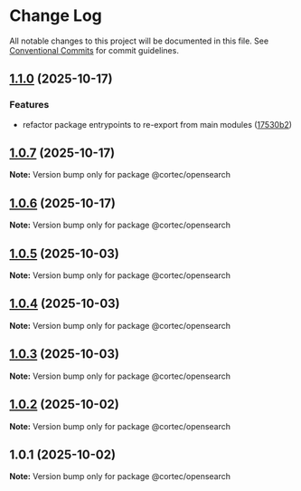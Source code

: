 # Change Log

All notable changes to this project will be documented in this file.
See [Conventional Commits](https://conventionalcommits.org) for commit guidelines.

## [1.1.0](https://github.com/saswatds/cortec/compare/@cortec/opensearch@1.0.7...@cortec/opensearch@1.1.0) (2025-10-17)

### Features

- refactor package entrypoints to re-export from main modules ([17530b2](https://github.com/saswatds/cortec/commit/17530b20971488b5ace460b04088880ba4d40fdf))

## [1.0.7](https://github.com/saswatds/cortec/compare/@cortec/opensearch@1.0.6...@cortec/opensearch@1.0.7) (2025-10-17)

**Note:** Version bump only for package @cortec/opensearch

## [1.0.6](https://github.com/saswatds/cortec/compare/@cortec/opensearch@1.0.5...@cortec/opensearch@1.0.6) (2025-10-17)

**Note:** Version bump only for package @cortec/opensearch

## [1.0.5](https://github.com/saswatds/cortec/compare/@cortec/opensearch@1.0.4...@cortec/opensearch@1.0.5) (2025-10-03)

**Note:** Version bump only for package @cortec/opensearch

## [1.0.4](https://github.com/saswatds/cortec/compare/@cortec/opensearch@1.0.3...@cortec/opensearch@1.0.4) (2025-10-03)

**Note:** Version bump only for package @cortec/opensearch

## [1.0.3](https://github.com/saswatds/cortec/compare/@cortec/opensearch@1.0.2...@cortec/opensearch@1.0.3) (2025-10-03)

**Note:** Version bump only for package @cortec/opensearch

## [1.0.2](https://github.com/saswatds/cortec/compare/@cortec/opensearch@1.0.1...@cortec/opensearch@1.0.2) (2025-10-02)

**Note:** Version bump only for package @cortec/opensearch

## 1.0.1 (2025-10-02)

**Note:** Version bump only for package @cortec/opensearch
